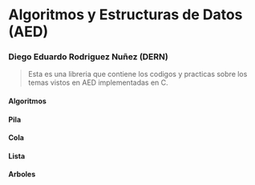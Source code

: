 # Algoritmos y Estructuras de Datos (AED)

### Diego Eduardo Rodriguez Nuñez (DERN)

>Esta es una libreria que contiene los codigos y practicas sobre los temas vistos en AED implementadas en C.

#### Algoritmos
#### Pila
#### Cola
#### Lista
#### Arboles
